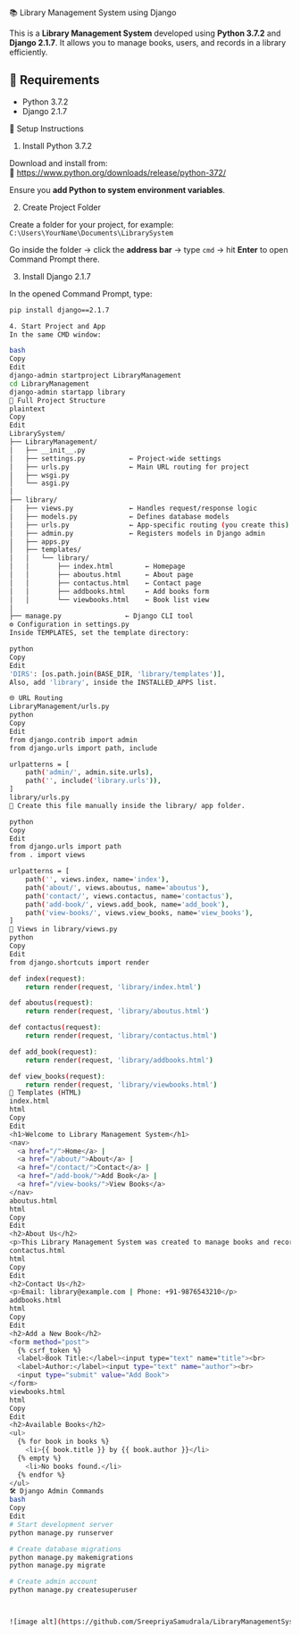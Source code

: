 📚 Library Management System using Django

This is a **Library Management System** developed using **Python 3.7.2** and **Django 2.1.7**. It allows you to manage books, users, and records in a library efficiently.


## 🔧 Requirements

- Python 3.7.2  
- Django 2.1.7

🚀 Setup Instructions

 1. Install Python 3.7.2

Download and install from:  
🔗 https://www.python.org/downloads/release/python-372/

Ensure you **add Python to system environment variables**.


2. Create Project Folder

Create a folder for your project, for example:  
`C:\Users\YourName\Documents\LibrarySystem`

Go inside the folder → click the **address bar** → type `cmd` → hit **Enter** to open Command Prompt there.


 3. Install Django 2.1.7

In the opened Command Prompt, type:

```bash
pip install django==2.1.7

4. Start Project and App
In the same CMD window:

bash
Copy
Edit
django-admin startproject LibraryManagement
cd LibraryManagement
django-admin startapp library
📁 Full Project Structure
plaintext
Copy
Edit
LibrarySystem/
├── LibraryManagement/
│   ├── __init__.py
│   ├── settings.py           ← Project-wide settings
│   ├── urls.py               ← Main URL routing for project
│   ├── wsgi.py
│   └── asgi.py
│
├── library/
│   ├── views.py              ← Handles request/response logic
│   ├── models.py             ← Defines database models
│   ├── urls.py               ← App-specific routing (you create this)
│   ├── admin.py              ← Registers models in Django admin
│   ├── apps.py
│   ├── templates/
│   │   └── library/
│   │       ├── index.html        ← Homepage
│   │       ├── aboutus.html      ← About page
│   │       ├── contactus.html    ← Contact page
│   │       ├── addbooks.html     ← Add books form
│   │       └── viewbooks.html    ← Book list view
│
├── manage.py                ← Django CLI tool
⚙️ Configuration in settings.py
Inside TEMPLATES, set the template directory:

python
Copy
Edit
'DIRS': [os.path.join(BASE_DIR, 'library/templates')],
Also, add 'library', inside the INSTALLED_APPS list.

🌐 URL Routing
LibraryManagement/urls.py
python
Copy
Edit
from django.contrib import admin
from django.urls import path, include

urlpatterns = [
    path('admin/', admin.site.urls),
    path('', include('library.urls')),
]
library/urls.py
📌 Create this file manually inside the library/ app folder.

python
Copy
Edit
from django.urls import path
from . import views

urlpatterns = [
    path('', views.index, name='index'),
    path('about/', views.aboutus, name='aboutus'),
    path('contact/', views.contactus, name='contactus'),
    path('add-book/', views.add_book, name='add_book'),
    path('view-books/', views.view_books, name='view_books'),
]
🧠 Views in library/views.py
python
Copy
Edit
from django.shortcuts import render

def index(request):
    return render(request, 'library/index.html')

def aboutus(request):
    return render(request, 'library/aboutus.html')

def contactus(request):
    return render(request, 'library/contactus.html')

def add_book(request):
    return render(request, 'library/addbooks.html')

def view_books(request):
    return render(request, 'library/viewbooks.html')
🎨 Templates (HTML)
index.html
html
Copy
Edit
<h1>Welcome to Library Management System</h1>
<nav>
  <a href="/">Home</a> |
  <a href="/about/">About</a> |
  <a href="/contact/">Contact</a> |
  <a href="/add-book/">Add Book</a> |
  <a href="/view-books/">View Books</a>
</nav>
aboutus.html
html
Copy
Edit
<h2>About Us</h2>
<p>This Library Management System was created to manage books and records efficiently.</p>
contactus.html
html
Copy
Edit
<h2>Contact Us</h2>
<p>Email: library@example.com | Phone: +91-9876543210</p>
addbooks.html
html
Copy
Edit
<h2>Add a New Book</h2>
<form method="post">
  {% csrf_token %}
  <label>Book Title:</label><input type="text" name="title"><br>
  <label>Author:</label><input type="text" name="author"><br>
  <input type="submit" value="Add Book">
</form>
viewbooks.html
html
Copy
Edit
<h2>Available Books</h2>
<ul>
  {% for book in books %}
    <li>{{ book.title }} by {{ book.author }}</li>
  {% empty %}
    <li>No books found.</li>
  {% endfor %}
</ul>
🛠 Django Admin Commands
bash
Copy
Edit
# Start development server
python manage.py runserver

# Create database migrations
python manage.py makemigrations
python manage.py migrate

# Create admin account
python manage.py createsuperuser



![image alt](https://github.com/SreepriyaSamudrala/LibraryManagementSystem/blob/0ef85f9dc3505330c3b8da1b1f09b06aa261b511/Screenshot%202025-07-26%20165839.png)
